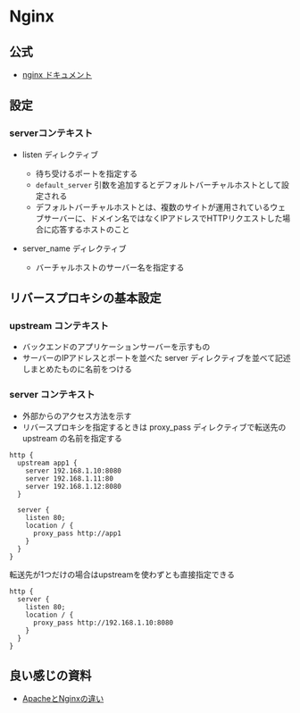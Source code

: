 # Nginx
## 公式
- [nginx ドキュメント](http://mogile.web.fc2.com/nginx/)

## 設定
### serverコンテキスト
- listen ディレクティブ
  - 待ち受けるポートを指定する
  - `default_server` 引数を追加するとデフォルトバーチャルホストとして設定される
  - デフォルトバーチャルホストとは、複数のサイトが運用されているウェブサーバーに、ドメイン名ではなくIPアドレスでHTTPリクエストした場合に応答するホストのこと

- server_name ディレクティブ
  - バーチャルホストのサーバー名を指定する

## リバースプロキシの基本設定
### upstream コンテキスト
- バックエンドのアプリケーションサーバーを示すもの
- サーバーのIPアドレスとポートを並べた server ディレクティブを並べて記述しまとめたものに名前をつける
### server コンテキスト
- 外部からのアクセス方法を示す
- リバースプロキシを指定するときは proxy_pass ディレクティブで転送先の upstream の名前を指定する

```
http {
  upstream app1 {
    server 192.168.1.10:8080
    server 192.168.1.11:80
    server 192.168.1.12:8080
  }

  server {
    listen 80;
    location / {
      proxy_pass http://app1
    }
  }
}
```

転送先が1つだけの場合はupstreamを使わずとも直接指定できる

```
http {
  server {
    listen 80;
    location / {
      proxy_pass http://192.168.1.10:8080
    }
  }
}
```


## 良い感じの資料
- [ApacheとNginxの違い](https://openstandia.jp/pdf/140228_osc_seminar_ssof8.pdf)